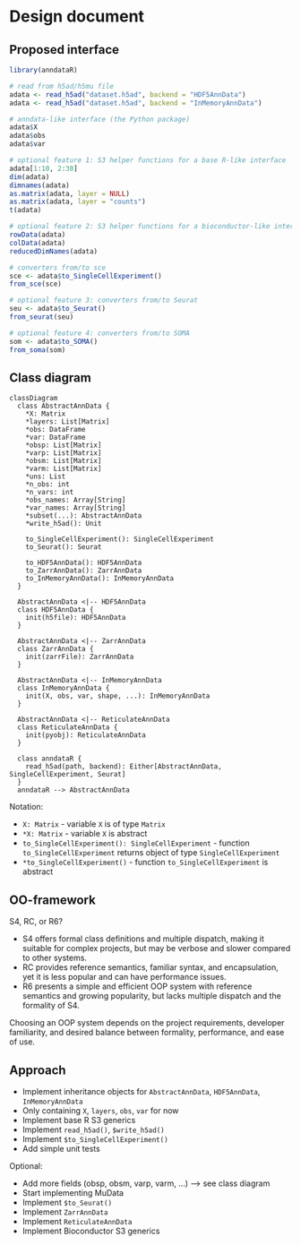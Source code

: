 # Design document

## Proposed interface

``` r
library(anndataR)

# read from h5ad/h5mu file
adata <- read_h5ad("dataset.h5ad", backend = "HDF5AnnData")
adata <- read_h5ad("dataset.h5ad", backend = "InMemoryAnnData")

# anndata-like interface (the Python package)
adata$X
adata$obs
adata$var

# optional feature 1: S3 helper functions for a base R-like interface
adata[1:10, 2:30]
dim(adata)
dimnames(adata)
as.matrix(adata, layer = NULL)
as.matrix(adata, layer = "counts")
t(adata)

# optional feature 2: S3 helper functions for a bioconductor-like interface
rowData(adata)
colData(adata)
reducedDimNames(adata)

# converters from/to sce
sce <- adata$to_SingleCellExperiment()
from_sce(sce)

# optional feature 3: converters from/to Seurat
seu <- adata$to_Seurat()
from_seurat(seu)

# optional feature 4: converters from/to SOMA
som <- adata$to_SOMA()
from_soma(som)
```

## Class diagram

``` mermaid
classDiagram
  class AbstractAnnData {
    *X: Matrix
    *layers: List[Matrix]
    *obs: DataFrame
    *var: DataFrame
    *obsp: List[Matrix]
    *varp: List[Matrix]
    *obsm: List[Matrix]
    *varm: List[Matrix]
    *uns: List
    *n_obs: int
    *n_vars: int
    *obs_names: Array[String]
    *var_names: Array[String]
    *subset(...): AbstractAnnData
    *write_h5ad(): Unit

    to_SingleCellExperiment(): SingleCellExperiment
    to_Seurat(): Seurat

    to_HDF5AnnData(): HDF5AnnData
    to_ZarrAnnData(): ZarrAnnData
    to_InMemoryAnnData(): InMemoryAnnData
  }

  AbstractAnnData <|-- HDF5AnnData
  class HDF5AnnData {
    init(h5file): HDF5AnnData
  }

  AbstractAnnData <|-- ZarrAnnData
  class ZarrAnnData {
    init(zarrFile): ZarrAnnData
  }

  AbstractAnnData <|-- InMemoryAnnData
  class InMemoryAnnData {
    init(X, obs, var, shape, ...): InMemoryAnnData
  }

  AbstractAnnData <|-- ReticulateAnnData
  class ReticulateAnnData {
    init(pyobj): ReticulateAnnData
  }

  class anndataR {
    read_h5ad(path, backend): Either[AbstractAnnData, SingleCellExperiment, Seurat]
  }
  anndataR --> AbstractAnnData
```

Notation:

- `X: Matrix` - variable `X` is of type `Matrix`
- `*X: Matrix` - variable `X` is abstract
- `to_SingleCellExperiment(): SingleCellExperiment` - function
  `to_SingleCellExperiment` returns object of type
  `SingleCellExperiment`
- `*to_SingleCellExperiment()` - function `to_SingleCellExperiment` is
  abstract

## OO-framework

S4, RC, or R6?

- S4 offers formal class definitions and multiple dispatch, making it
  suitable for complex projects, but may be verbose and slower compared
  to other systems.
- RC provides reference semantics, familiar syntax, and encapsulation,
  yet it is less popular and can have performance issues.
- R6 presents a simple and efficient OOP system with reference semantics
  and growing popularity, but lacks multiple dispatch and the formality
  of S4.

Choosing an OOP system depends on the project requirements, developer
familiarity, and desired balance between formality, performance, and
ease of use.

## Approach

- Implement inheritance objects for `AbstractAnnData`, `HDF5AnnData`,
  `InMemoryAnnData`
- Only containing `X`, `layers`, `obs`, `var` for now
- Implement base R S3 generics
- Implement `read_h5ad()`, `$write_h5ad()`
- Implement `$to_SingleCellExperiment()`
- Add simple unit tests

Optional:

- Add more fields (obsp, obsm, varp, varm, …) –\> see class diagram
- Start implementing MuData
- Implement `$to_Seurat()`
- Implement `ZarrAnnData`
- Implement `ReticulateAnnData`
- Implement Bioconductor S3 generics
